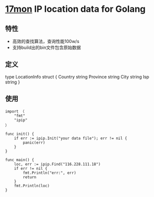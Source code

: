[17mon](http://www.ipip.net/) IP location data for Golang
===

## 特性
* 高效的查找算法，查询性能100w/s
* 支持build出的bin文件包含原始数据

## 定义
type LocationInfo struct {
	Country  string
	Province string
	City     string
	Isp      string
}

## 使用
	import （
		"fmt"
		"ipip"
	）

	func init() {
		if err := ipip.Init("your data file"); err != nil {
			panic(err)
		}
	}

	func main() {
		loc, err := ipip.Find("116.228.111.18")
		if err != nil {
			fmt.Println("err:", err)
			return
		}
		fmt.Println(loc)
	}


